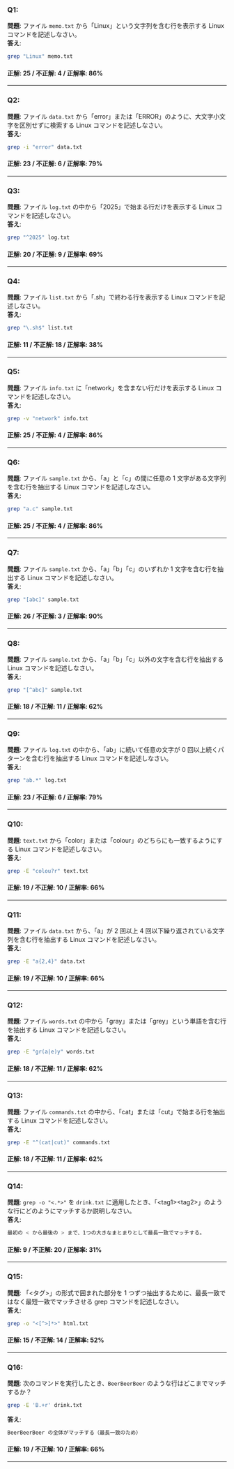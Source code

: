 ### Q1:

**問題**: ファイル `memo.txt` から「Linux」という文字列を含む行を表示する Linux コマンドを記述しなさい。  
**答え**:

```bash
grep "Linux" memo.txt
```

#### 正解: 25 / 不正解: 4 / 正解率: 86%

---

### Q2:

**問題**: ファイル `data.txt` から「error」または「ERROR」のように、大文字小文字を区別せずに検索する Linux コマンドを記述しなさい。  
**答え**:

```bash
grep -i "error" data.txt
```

#### 正解: 23 / 不正解: 6 / 正解率: 79%

---

### Q3:

**問題**: ファイル `log.txt` の中から「2025」で始まる行だけを表示する Linux コマンドを記述しなさい。  
**答え**:

```bash
grep "^2025" log.txt
```

#### 正解: 20 / 不正解: 9 / 正解率: 69%

---

### Q4:

**問題**: ファイル `list.txt` から「.sh」で終わる行を表示する Linux コマンドを記述しなさい。  
**答え**:

```bash
grep "\.sh$" list.txt
```

#### 正解: 11 / 不正解: 18 / 正解率: 38%

---

### Q5:

**問題**: ファイル `info.txt` に「network」を含まない行だけを表示する Linux コマンドを記述しなさい。  
**答え**:

```bash
grep -v "network" info.txt
```

#### 正解: 25 / 不正解: 4 / 正解率: 86%

---

### Q6:

**問題**: ファイル `sample.txt` から、「a」と「c」の間に任意の 1 文字がある文字列を含む行を抽出する Linux コマンドを記述しなさい。  
**答え**:

```bash
grep "a.c" sample.txt
```

#### 正解: 25 / 不正解: 4 / 正解率: 86%

---

### Q7:

**問題**: ファイル `sample.txt` から、「a」「b」「c」のいずれか 1 文字を含む行を抽出する Linux コマンドを記述しなさい。  
**答え**:

```bash
grep "[abc]" sample.txt
```

#### 正解: 26 / 不正解: 3 / 正解率: 90%

---

### Q8:

**問題**: ファイル `sample.txt` から、「a」「b」「c」以外の文字を含む行を抽出する Linux コマンドを記述しなさい。  
**答え**:

```bash
grep "[^abc]" sample.txt
```

#### 正解: 18 / 不正解: 11 / 正解率: 62%

---

### Q9:

**問題**: ファイル `log.txt` の中から、「ab」に続いて任意の文字が 0 回以上続くパターンを含む行を抽出する Linux コマンドを記述しなさい。  
**答え**:

```bash
grep "ab.*" log.txt
```

#### 正解: 23 / 不正解: 6 / 正解率: 79%

---

### Q10:

**問題**: `text.txt` から「color」または「colour」のどちらにも一致するようにする Linux コマンドを記述しなさい。  
**答え**:

```bash
grep -E "colou?r" text.txt
```

#### 正解: 19 / 不正解: 10 / 正解率: 66%

---

### Q11:

**問題**: ファイル `data.txt` から、「a」が 2 回以上 4 回以下繰り返されている文字列を含む行を抽出する Linux コマンドを記述しなさい。  
**答え**:

```bash
grep -E "a{2,4}" data.txt
```

#### 正解: 19 / 不正解: 10 / 正解率: 66%

---

### Q12:

**問題**: ファイル `words.txt` の中から「gray」または「grey」という単語を含む行を抽出する Linux コマンドを記述しなさい。  
**答え**:

```bash
grep -E "gr(a|e)y" words.txt
```

#### 正解: 18 / 不正解: 11 / 正解率: 62%

---

### Q13:

**問題**: ファイル `commands.txt` の中から、「cat」または「cut」で始まる行を抽出する Linux コマンドを記述しなさい。  
**答え**:

```bash
grep -E "^(cat|cut)" commands.txt
```

#### 正解: 18 / 不正解: 11 / 正解率: 62%

---

### Q14:

**問題**: `grep -o "<.*>"` を `drink.txt` に適用したとき、「\<tag1>\<tag2>」のような行にどのようにマッチするか説明しなさい。  
**答え**:

```bash
最初の < から最後の > まで、1つの大きなまとまりとして最長一致でマッチする。
```

#### 正解: 9 / 不正解: 20 / 正解率: 31%

---

### Q15:

**問題**: 「<タグ>」の形式で囲まれた部分を 1 つずつ抽出するために、最長一致ではなく最短一致でマッチさせる grep コマンドを記述しなさい。  
**答え**:

```bash
grep -o "<[^>]*>" html.txt
```

#### 正解: 15 / 不正解: 14 / 正解率: 52%

---

### Q16:

**問題**: 次のコマンドを実行したとき、`BeerBeerBeer` のような行はどこまでマッチするか？

```bash
grep -E 'B.+r' drink.txt
```

**答え**:

```bash
BeerBeerBeer の全体がマッチする（最長一致のため）
```

#### 正解: 19 / 不正解: 10 / 正解率: 66%

---
